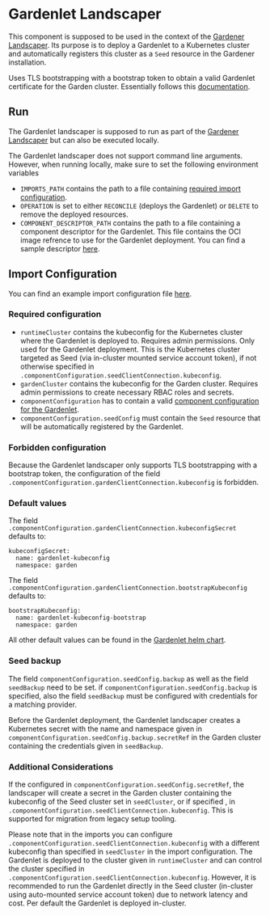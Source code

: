 # Gardenlet Landscaper

This component is supposed to be used in the context of the [Gardener Landscaper](https://github.com/gardener/landscaper).
Its purpose is to deploy a Gardenlet to a Kubernetes cluster
and automatically registers this cluster as a `Seed` resource in the Gardener installation.

Uses TLS bootstrapping with a bootstrap token to obtain a valid Gardenlet certificate for the Garden cluster.
Essentially follows this [documentation](../../docs/deployment/deploy_gardenlet_manually.md).

## Run

The Gardenlet landscaper is supposed to run as part of the [Gardener Landscaper](https://github.com/gardener/landscaper) but can also be executed locally.

The Gardenlet landscaper does not support command line arguments.
However, when running locally, make sure to set the following environment variables
- `IMPORTS_PATH` contains the path to a file containing [required import configuration](#required-configuration).
- `OPERATION` is set to either `RECONCILE` (deploys the Gardenlet) or `DELETE` to remove the deployed resources.
- `COMPONENT_DESCRIPTOR_PATH` contains the path to a file containing a component descriptor for the Gardenlet. 
   This file contains the OCI image refrence to use for the Gardenlet deployment.
   You can find a sample descriptor [here](component_descriptor.yaml).

## Import Configuration

You can find an example import configuration file [here](./example/imports.yaml).

### Required configuration

- `runtimeCluster` contains the kubeconfig for the Kubernetes cluster where the Gardenlet is deployed to. 
   Requires admin permissions. Only used for the Gardenlet deployment. 
   This is the Kubernetes cluster targeted as Seed (via in-cluster mounted service account token),
   if not otherwise specified in `.componentConfiguration.seedClientConnection.kubeconfig`.
- `gardenCluster` contains the kubeconfig for the Garden cluster. Requires admin permissions to create necessary RBAC roles and secrets.
- `componentConfiguration` has to contain a valid [component configuration for the Gardenlet](../../example/20-componentconfig-gardenlet.yaml).
- `componentConfiguration.seedConfig` must contain the `Seed` resource that will be automatically registered by the Gardenlet. 

### Forbidden configuration 

Because the Gardenlet landscaper only supports TLS bootstrapping with a bootstrap token, the configuration of the field
`.componentConfiguration.gardenClientConnection.kubeconfig` is forbidden.

### Default values 

The field `.componentConfiguration.gardenClientConnection.kubeconfigSecret` defaults to:

```
kubeconfigSecret:
  name: gardenlet-kubeconfig
  namespace: garden
```

The field `.componentConfiguration.gardenClientConnection.bootstrapKubeconfig` defaults to:

```
bootstrapKubeconfig:
  name: gardenlet-kubeconfig-bootstrap
  namespace: garden
```

All other default values can be found in the [Gardenlet helm chart](../../charts/gardener/gardenlet/values.yaml).

### Seed backup

The field `componentConfiguration.seedConfig.backup` as well as the field `seedBackup` need to be set.
if `componentConfiguration.seedConfig.backup` is specified, also the field `seedBackup` must be configured with 
credentials for a matching provider.

Before the Gardenlet deployment, the Gardenlet landscaper creates a Kubernetes secret with the name and namespace given in `componentConfiguration.seedConfig.backup.secretRef`
in the Garden cluster containing the credentials given in `seedBackup`.

### Additional Considerations

If the configured in `componentConfiguration.seedConfig.secretRef`, the landscaper will create a secret in 
the Garden cluster containing the kubeconfig of the Seed cluster set in `seedCluster`, or if specified , in `.componentConfiguration.seedClientConnection.kubeconfig`.
This is supported for migration from legacy setup tooling.

Please note that in the imports you can configure `.componentConfiguration.seedClientConnection.kubeconfig` with a different kubeconfig than
specified in `seedCluster` in the import configuration. The Gardenlet is deployed to the cluster given in `runtimeCluster` and can control
the cluster specified in `.componentConfiguration.seedClientConnection.kubeconfig`.
However, it is recommended to run the Gardenlet directly in the Seed cluster (in-cluster using auto-mounted service account token) 
due to network latency and cost. 
Per default the Gardenlet is deployed in-cluster.


